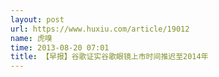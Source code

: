 ```yaml
---
layout: post
url: https://www.huxiu.com/article/19012
name: 虎嗅
time: 2013-08-20 07:01
title: 【早报】谷歌证实谷歌眼镜上市时间推迟至2014年
---
```

